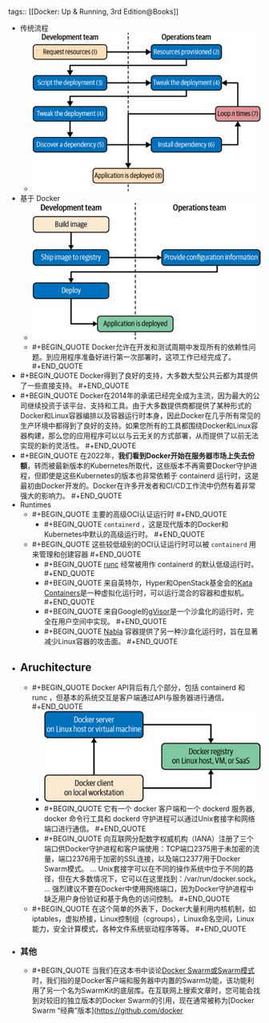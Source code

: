 tags:: [[Docker: Up & Running, 3rd Edition@Books]]

- 传统流程
	- ![image.png](../assets/image_1699608967398_0.png)
- 基于 Docker
	- ![image.png](../assets/image_1699609235152_0.png)
	- #+BEGIN_QUOTE
	  Docker允许在开发和测试周期中发现所有的依赖性问题。到应用程序准备好进行第一次部署时，这项工作已经完成了。
	  #+END_QUOTE
- #+BEGIN_QUOTE
  Docker得到了良好的支持，大多数大型公共云都为其提供了一些直接支持。
  #+END_QUOTE
- #+BEGIN_QUOTE
  Docker在2014年的承诺已经完全成为主流，因为最大的公司继续投资于该平台、支持和工具。由于大多数提供商都提供了某种形式的Docker和Linux容器编排以及容器运行时本身，因此Docker在几乎所有常见的生产环境中都得到了良好的支持。如果您所有的工具都围绕Docker和Linux容器构建，那么您的应用程序可以以与云无关的方式部署，从而提供了以前无法实现的新的灵活性。
  #+END_QUOTE
- #+BEGIN_QUOTE
  在2022年，**我们看到Docker开始在服务器市场上失去份额**，转而被最新版本的Kubernetes所取代，这些版本不再需要Docker守护进程，但即使是这些Kubernetes的版本也非常依赖于 containerd 运行时，这是最初由Docker开发的。Docker在许多开发者和CI/CD工作流中仍然有着非常强大的影响力。
  #+END_QUOTE
- Runtimes
	- #+BEGIN_QUOTE
	  主要的高级OCI认证运行时
	  #+END_QUOTE
		- #+BEGIN_QUOTE
		  `containerd` ，这是现代版本的Docker和Kubernetes中默认的高级运行时。
		  #+END_QUOTE
	- #+BEGIN_QUOTE
	  这些较低级别的OCI认证运行时可以被 `containerd` 用来管理和创建容器
	  #+END_QUOTE
		- #+BEGIN_QUOTE
		  [runc](https://github.com/opencontainers/runc) 经常被用作 containerd 的默认低级运行时。
		  #+END_QUOTE
		- #+BEGIN_QUOTE
		  来自英特尔，Hyper和OpenStack基金会的[Kata Containers](https://katacontainers.io/)是一种虚拟化运行时，可以运行混合的容器和虚拟机。
		  #+END_QUOTE
		- #+BEGIN_QUOTE
		  来自Google的[gVisor](https://github.com/google/gvisor)是一个沙盒化的运行时，完全在用户空间中实现。
		  #+END_QUOTE
		- #+BEGIN_QUOTE
		  [Nabla](https://nabla-containers.github.io/) 容器提供了另一种沙盒化运行时，旨在显著减少Linux容器的攻击面。
		  #+END_QUOTE
- ## Aruchitecture
	- #+BEGIN_QUOTE
	  Docker API背后有几个部分，包括 containerd 和 runc ，但基本的系统交互是客户端通过API与服务器进行通信。
	  #+END_QUOTE
		- ![image.png](../assets/image_1699609828756_0.png)
		- #+BEGIN_QUOTE
		  它有一个 docker 客户端和一个 dockerd 服务器, docker 命令行工具和 dockerd 守护进程可以通过Unix套接字和网络端口进行通信。
		  #+END_QUOTE
		- #+BEGIN_QUOTE
		  向互联网分配数字权威机构（IANA）注册了三个端口供Docker守护进程和客户端使用：TCP端口2375用于未加密的流量，端口2376用于加密的SSL连接，以及端口2377用于Docker Swarm模式。
		  ...
		  Unix套接字可以在不同的操作系统中位于不同的路径，但在大多数情况下，它可以在这里找到：/var/run/docker.sock。
		  ...
		  强烈建议不要在Docker中使用网络端口，因为Docker守护进程中缺乏用户身份验证和基于角色的访问控制。
		  #+END_QUOTE
	- #+BEGIN_QUOTE
	  在这个简单的外表下，Docker大量利用内核机制，如iptables，虚拟桥接，Linux控制组（cgroups），Linux命名空间，Linux能力，安全计算模式，各种文件系统驱动程序等等。
	  #+END_QUOTE
- ### 其他
	- #+BEGIN_QUOTE
	  当我们在这本书中谈论[Docker Swarm或Swarm模式](https://docs.docker.com/engine/swarm)时，我们指的是Docker客户端和服务器中内置的Swarm功能，该功能利用了另一个名为SwarmKit的底层库。在互联网上搜索文章时，您可能会找到对较旧的独立版本的Docker Swarm的引用，现在通常被称为[Docker Swarm “经典”版本](https://github.com/docker